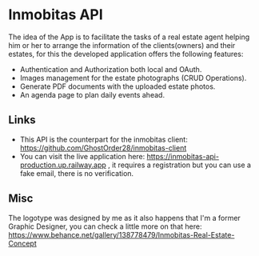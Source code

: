 # Inmobitas API

The idea of the App is to facilitate the tasks of a real estate agent helping him or her to arrange the information of the clients(owners) and their estates, for this the developed application offers the following features:
* Authentication and Authorization both local and OAuth.
* Images management for the estate photographs (CRUD Operations).
* Generate PDF documents with the uploaded estate photos.
* An agenda page to plan daily events ahead.

## Links
* This API is the counterpart for the inmobitas client: https://github.com/GhostOrder28/inmobitas-client 
* You can visit the live application here: https://inmobitas-api-production.up.railway.app , it requires a registration but you can use a fake email, there is no verification.

## Misc
The logotype was designed by me as it also happens that I'm a former Graphic Designer, you can check a little more on that here: https://www.behance.net/gallery/138778479/Inmobitas-Real-Estate-Concept

